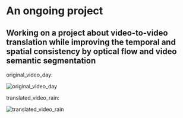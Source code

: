 # An ongoing project

## Working on a project about video-to-video translation while improving the temporal and spatial consistency by optical flow and video semantic segmentation

original_video_day:

![original_video_day](https://github.com/rajabi2001/V2V/assets/58388228/d61f54fe-ff83-4733-89c1-de285497e217)

translated_video_rain:

![translated_video_rain](https://github.com/rajabi2001/V2V/assets/58388228/c7938162-ee98-423a-a405-ec3ee9d79bc2)

